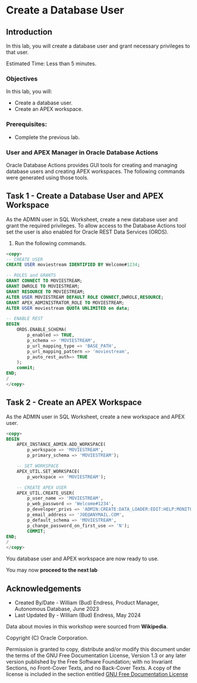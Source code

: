 # Create a Database User

## Introduction

In this lab, you will create a database user and grant necessary privileges to that user.

Estimated Time:  Less than 5 minutes.

### Objectives

In this lab, you will:

- Create a database user.
- Create an APEX workspace.

### Prerequisites:

- Complete the previous lab.

### User and APEX Manager in Oracle Database Actions

Oracle Database Actions provides GUI tools for creating and managing database users and creating APEX workspaces.  The following commands were generated using those tools.

## Task 1 - Create a Database User and APEX Workspace

As the ADMIN user in SQL Worksheet, create a new database user and grant the required privileges. To allow access to the Database Actions tool set the user is also enabled for Oracle REST Data Services (ORDS).

1.  Run the following commands.

~~~SQL
<copy>
-- CREATE USER
CREATE USER moviestream IDENTIFIED BY Welcome#1234;

-- ROLES and GRANTS
GRANT CONNECT TO MOVIESTREAM;
GRANT DWROLE TO MOVIESTREAM;
GRANT RESOURCE TO MOVIESTREAM;
ALTER USER MOVIESTREAM DEFAULT ROLE CONNECT,DWROLE,RESOURCE;
GRANT APEX_ADMINISTRATOR_ROLE TO MOVIESTREAM;
ALTER USER moviestream QUOTA UNLIMITED on data;

-- ENABLE REST
BEGIN
    ORDS.ENABLE_SCHEMA(
        p_enabled => TRUE,
        p_schema => 'MOVIESTREAM',
        p_url_mapping_type => 'BASE_PATH',
        p_url_mapping_pattern => 'moviestream',
        p_auto_rest_auth=> TRUE
    );
    commit;
END;
/
</copy>
~~~

## Task 2 - Create an APEX Workspace

As the ADMIN user in SQL Worksheet, create a new workspace and APEX user.

~~~SQL
<copy>
BEGIN
    APEX_INSTANCE_ADMIN.ADD_WORKSPACE(
        p_workspace => 'MOVIESTREAM',
        p_primary_schema => 'MOVIESTREAM');

    -- SET WORKSPACE
    APEX_UTIL.SET_WORKSPACE(
        p_workspace => 'MOVIESTREAM');

    -- CREATE APEX USER
    APEX_UTIL.CREATE_USER(
        p_user_name => 'MOVIESTREAM',
        p_web_password => 'Welcome#1234',
        p_developer_privs => 'ADMIN:CREATE:DATA_LOADER:EDIT:HELP:MONITOR:SQL',
        p_email_address => 'JOE@ANYMAIL.COM',
        p_default_schema => 'MOVIESTREAM',
        p_change_password_on_first_use => 'N');
        COMMIT;
END;
/
</copy>
~~~

You database user and APEX workspace are now ready to use.

You may now **proceed to the next lab**

## Acknowledgements

- Created By/Date - William (Bud) Endress, Product Manager, Autonomous Database, June 2023
- Last Updated By - William (Bud) Endress, May 2024

Data about movies in this workshop were sourced from **Wikipedia**.

Copyright (C)  Oracle Corporation.

Permission is granted to copy, distribute and/or modify this document
under the terms of the GNU Free Documentation License, Version 1.3
or any later version published by the Free Software Foundation;
with no Invariant Sections, no Front-Cover Texts, and no Back-Cover Texts.
A copy of the license is included in the section entitled [GNU Free Documentation License](files/gnu-free-documentation-license.txt)
